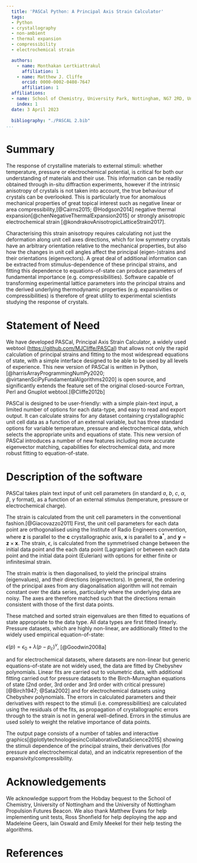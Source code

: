 ```yaml
---
  title: 'PASCal Python: A Principal Axis Strain Calculator'
  tags:
  - Python
  - crystallography
  - non-ambient
  - thermal expansion
  - compressibility
  - electrochemical strain

  authors:
    - name: Monthakan Lertkiattrakul
      affiliation: 1
    - name: Matthew J. Cliffe
      orcid: 0000-0002-0408-7647
      affiliation: 1 
  affiliations:
  - name: School of Chemistry, University Park, Nottingham, NG7 2RD, United Kingdom    
    index: 1 
  date: 3 April 2023
  
  bibliography: "./PASCAL 2.bib"
...
```


<!-- bibliography: /Users/pczmjc1/Library/CloudStorage/OneDrive-TheUniversityofNottingham/Papers/Zotero/defaultlibrary.bib   -->

# Summary

The response of crystalline materials to external stimuli: whether temperature, pressure or electrochemical potential, is critical for both our understanding of materials and their use. This information can be readily obtained through in-situ diffraction experiments, however if the intrinsic anisotropy of crystals is not taken into account, the true behaviour of crystals can be overlooked. This is particularly true for anomalous mechanical properties of great topical interest such as negative linear or area compressibility,[@Cairns2015; @Hodgson2014] negative thermal expansion[@chenNegativeThermalExpansion2015] or strongly anisotropic electrochemical strain [@kondrakovAnisotropicLatticeStrain2017].

Characterising this strain anisotropy requires calculating not just the deformation along unit cell axes directions, which for low symmetry crystals have an arbitrary orientation relative to the mechanical properties, but also how the changes in unit cell angles affect the principal (eigen-)strains and their orientations (eigenvectors). A great deal of additional information can be extracted from stimulus-dependence of these principal strains, and fitting this dependence to equations-of-state can produce parameters of fundamental importance (e.g. compressibilities). Software capable of transforming experimental lattice parameters into the principal strains and the derived underlying thermodynamic properties (e.g. expansivities or compressibilities) is therefore of great utility to experimental scientists studying the response of crystals.

# Statement of Need

We have developed PASCal, Principal Axis Strain Calculator, a widely used webtool (https://github.com/MJCliffe/PASCal)  that allows not only the rapid calculation of principal strains and fitting to the most widespread equations of state, with a simple interface designed to be able to be used by all levels of experience. This new version of PASCal is written in Python,[@harrisArrayProgrammingNumPy2020; @virtanenSciPyFundamentalAlgorithms2020] is open source, and significantly extends the feature set of the original closed-source Fortran, Perl and Gnuplot webtool.[@Cliffe2012b] 

PASCal is designed to be user-friendly: with a simple plain-text input, a limited number of options for each data-type, and easy to read and export output. It can calculate strains for any dataset containing crystallographic unit cell data as a function of an external variable, but has three standard options for variable temperature, pressure and electrochemical data, which selects the appropriate units and equations of state. This new version of PASCal introduces a number of new features including more accurate eigenvector matching, capabilities for electrochemical data, and more robust fitting to equation-of-state.

# Description of the software

PASCal takes plain text input of unit cell parameters (in standard $a$, $b$, $c$, $\alpha$, $\beta$, $\gamma$ format), as a function of an external stimulus (temperature, pressure or electrochemical charge).

The strain is calculated from the unit cell parameters in the conventional fashion.[@Giacovazzo2011] First, the unit cell parameters for each data point are orthogonalised using the Institute of Radio Engineers convention, where $\mathbf{z}$ is parallel to the $\mathbf{c}$ crystallographic axis, $\mathbf{x}$ is parallel to $\mathbf{a}^\ast$, and $\mathbf{y} = \mathbf{z} \times \mathbf{x}$. The strain, $\epsilon$, is calculated from the symmetrised change between the initial data point and the each data point (Lagrangian) or between each data point and the initial data point (Eulerian) with options for either finite or infinitesimal strain.

The strain matrix is then diagonalised, to yield the principal strains (eigenvalues), and their directions (eigenvectors). In general, the ordering of the principal axes from any diagonalisation algorithm will not remain constant over the data series, particularly where the underlying data are noisy. The axes are therefore matched such that the directions remain consistent with those of the first data points.

These matched and sorted strain eigenvalues are then fitted to equations of state appropriate to the data type. All data types are first fitted linearly. Pressure datasets, which are highly non-linear, are additionally fitted to the widely used empirical equation-of-state:


$\epsilon(p) = \epsilon_0 + \lambda (p - p_c)^\nu$, [@Goodwin2008a]


and for electrochemical datasets, where datasets are non-linear but generic equations-of-state are not widely used, the data are fitted by Chebyshev polynomials. Linear fits are carried out to volumetric data, with additional fitting carried out for pressure datasets to the Birch-Murnaghan equations of state (2nd order, 3rd order and 3rd order with critical pressure)[@Birch1947; @Sata2002] and for electrochemical datasets using Chebyshev polynomials. The errors in calculated parameters and their derivatives with respect to the stimuli (i.e. compressibilities) are calculated using the residuals of the fits, as propagation of crystallographic errors through to the strain is not in general well-defined. Errors in the stimulus are used solely to weight the relative importance of data points.

The output page consists of a number of tables and interactive graphics[@plotlytechnologiesincCollaborativeDataScience2015] showing the stimuli dependence of the principal strains, their derivatives (for pressure and electrochemical data), and an indicatrix represention of the expansivity/compressibility.

# Acknowledgements

We acknowledge support from the Hobday bequest to the School of Chemistry, University of Nottingham and the University of Nottingham Propulsion Futures Beacon. We also thank Matthew Evans for help implementing unit tests, Ross Shonfield for help deploying the app and Madeleine Geers, Iain Oswald and Emily Meekel for their help testing the algorithms.

# References
